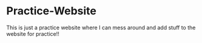 # Practice-Website
This is just a practice website where I can mess around and add stuff to the website for practice!!
